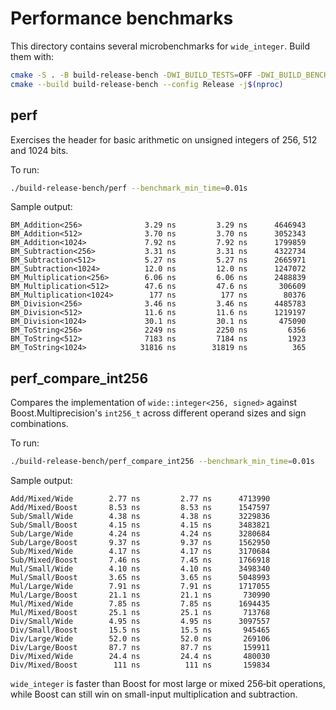 # Performance benchmarks

This directory contains several microbenchmarks for `wide_integer`. Build them
with:

```bash
cmake -S . -B build-release-bench -DWI_BUILD_TESTS=OFF -DWI_BUILD_BENCHMARKS=ON -DCMAKE_BUILD_TYPE=Release
cmake --build build-release-bench --config Release -j$(nproc)
```

## perf

Exercises the header for basic arithmetic on unsigned integers of 256,
512 and 1024 bits.

To run:

```bash
./build-release-bench/perf --benchmark_min_time=0.01s
```

Sample output:

```text
BM_Addition<256>              3.29 ns         3.29 ns      4646943
BM_Addition<512>              3.70 ns         3.70 ns      3052343
BM_Addition<1024>             7.92 ns         7.92 ns      1799859
BM_Subtraction<256>           3.31 ns         3.31 ns      4322734
BM_Subtraction<512>           5.27 ns         5.27 ns      2665971
BM_Subtraction<1024>          12.0 ns         12.0 ns      1247072
BM_Multiplication<256>        6.06 ns         6.06 ns      2488839
BM_Multiplication<512>        47.6 ns         47.6 ns       306609
BM_Multiplication<1024>        177 ns          177 ns        80376
BM_Division<256>              3.46 ns         3.46 ns      4485783
BM_Division<512>              11.6 ns         11.6 ns      1219197
BM_Division<1024>             30.1 ns         30.1 ns       475090
BM_ToString<256>              2249 ns         2250 ns         6356
BM_ToString<512>              7183 ns         7184 ns         1923
BM_ToString<1024>            31816 ns        31819 ns          365
```

## perf_compare_int256

Compares the implementation of `wide::integer<256, signed>` against
Boost.Multiprecision's `int256_t` across different operand sizes and sign
combinations.

To run:

```bash
./build-release-bench/perf_compare_int256 --benchmark_min_time=0.01s
```

Sample output:

```text
Add/Mixed/Wide        2.77 ns         2.77 ns      4713990
Add/Mixed/Boost       8.53 ns         8.53 ns      1547597
Sub/Small/Wide        4.38 ns         4.38 ns      3229836
Sub/Small/Boost       4.15 ns         4.15 ns      3483821
Sub/Large/Wide        4.24 ns         4.24 ns      3280684
Sub/Large/Boost       9.37 ns         9.37 ns      1562950
Sub/Mixed/Wide        4.17 ns         4.17 ns      3170684
Sub/Mixed/Boost       7.46 ns         7.45 ns      1766918
Mul/Small/Wide        4.10 ns         4.10 ns      3498340
Mul/Small/Boost       3.65 ns         3.65 ns      5048993
Mul/Large/Wide        7.91 ns         7.91 ns      1717055
Mul/Large/Boost       21.1 ns         21.1 ns       730990
Mul/Mixed/Wide        7.85 ns         7.85 ns      1694435
Mul/Mixed/Boost       25.1 ns         25.1 ns       713768
Div/Small/Wide        4.95 ns         4.95 ns      3097557
Div/Small/Boost       15.5 ns         15.5 ns       945465
Div/Large/Wide        52.0 ns         52.0 ns       269106
Div/Large/Boost       87.7 ns         87.7 ns       159911
Div/Mixed/Wide        24.4 ns         24.4 ns       480030
Div/Mixed/Boost        111 ns          111 ns       159834
```

`wide_integer` is faster than Boost for most large or mixed 256‑bit operations,
while Boost can still win on small-input multiplication and subtraction.

